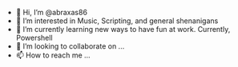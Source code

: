 - 👋 Hi, I’m @abraxas86
- 👀 I’m interested in Music, Scripting, and general shenanigans
- 🌱 I’m currently learning new ways to have fun at work.  Currently, Powershell
- 💞️ I’m looking to collaborate on ...
- 📫 How to reach me ...

<!---
abraxas86/abraxas86 is a ✨ special ✨ repository because its `README.md` (this file) appears on your GitHub profile.
You can click the Preview link to take a look at your changes.
--->
